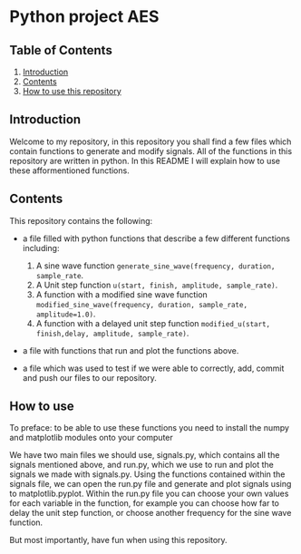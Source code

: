 # Python project AES

## Table of Contents
1. [Introduction](#Introduction)
2. [Contents](#Contents)
3. [How to use this repository](#How-to-use-this-repository)


## Introduction
Welcome to my repository, in this repository you shall find a few files which contain functions to generate and modify signals. All of the functions in this repository are written in python. In this README I will explain how to use these afformentioned functions.

## Contents
This repository contains the following:
- a file filled with python functions that describe a few different functions including:
    1. A sine wave function ```generate_sine_wave(frequency, duration, sample_rate```.
    2. A Unit step function ```u(start, finish, amplitude, sample_rate)```.
    3. A function with a modified sine wave function ```modified_sine_wave(frequency, duration, sample_rate, amplitude=1.0)```.
    4. A function with a delayed unit step function ```modified_u(start, finish,delay, amplitude, sample_rate)```.

- a file with functions that run and plot the functions above.

- a file which was used to test if we were able to correctly, add, commit and push our files to our repository.
## How to use 
To preface: to be able to use these functions you need to install the numpy and matplotlib modules onto your computer

We have two main files we should use, signals.py, which contains all the signals mentioned above, and run.py, which we use to run and plot the signals we made with signals.py.
Using the functions contained within the signals file, we can open the run.py file and generate and plot signals using to matplotlib.pyplot.
Within the run.py file you can choose your own values for each variable in the function, for example you can choose how far to delay the unit step function, or choose another frequency for the sine wave function.

But most importantly, have fun when using this repository.

